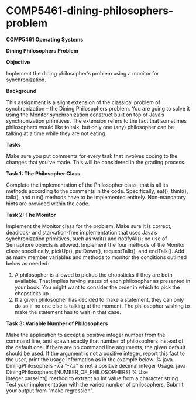 # COMP5461-dining-philosophers-problem

**COMP5461 Operating Systems**

**Dining Philosophers Problem**

**Objective**

Implement the dining philosopher’s problem using a monitor for synchronization.

**Background**

This assignment is a slight extension of the classical problem of synchronization – the Dining Philosophers problem. You are going to solve it using the Monitor synchronization construct built on top of Java’s synchronization primitives. The extension refers to the fact that sometimes philosophers would like to talk, but only one (any) philosopher can be talking at a time while they are not eating.

**Tasks**

Make sure you put comments for every task that involves coding to the changes that you’ve made. This will be considered in the grading process.

**Task 1: The Philosopher Class**

Complete the implementation of the Philosopher class, that is all its methods according to the comments in the code. Specifically, eat(), think(), talk(), and run() methods have to be implemented entirely.
Non-mandatory hints are provided within the code.

**Task 2: The Monitor**

Implement the Monitor class for the problem. Make sure it is correct, deadlock- and starvation-free implementation that uses Java’s synchronization primitives, such as wait() and notifyAll(); no use of Semaphore objects is allowed. Implement the four methods of the Monitor class; specifically, pickUp(), putDown(), requestTalk(), and endTalk(). Add as many member variables and methods to monitor the conditions outlined below as needed:
1. A philosopher is allowed to pickup the chopsticks if they are both available. That implies having states of each philosopher as presented in your book. You might want to consider the order in which to pick the chopsticks up.
2. If a given philosopher has decided to make a statement, they can only do so if no one else is talking at the moment. The philosopher wishing to make the statement has to wait in that case.

**Task 3: Variable Number of Philosophers**

Make the application to accept a positive integer number from the command line, and spawn exactly that number of philosophers instead of the default one. If there are no command line arguments, the given default should be used. If the argument is not a positive integer, report this fact to the user, print the usage information as in the example below:
% java DiningPhilosophers -7.a
"-7.a" is not a positive decimal integer
Usage: java DiningPhilosophers [NUMBER_OF_PHILOSOPHERS] %
Use Integer.parseInt() method to extract an int value from a character string.
Test your implementation with the varied number of philosophers. Submit your output from “make regression”.
